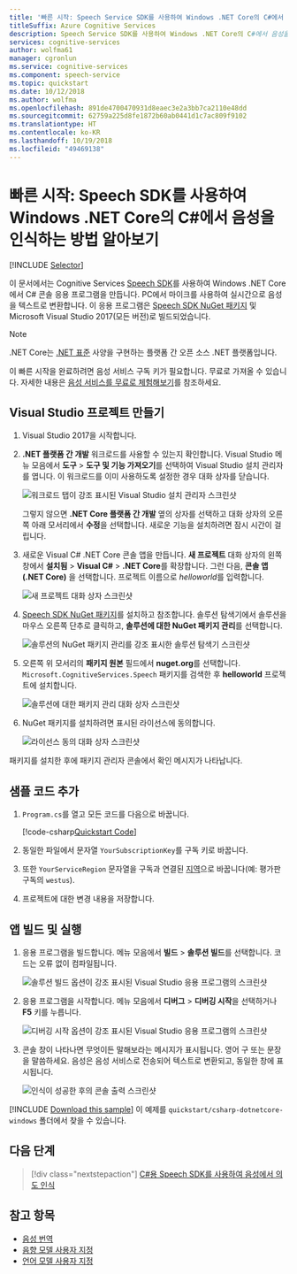 ```yaml
---
title: '빠른 시작: Speech Service SDK를 사용하여 Windows .NET Core의 C#에서 음성 인식'
titleSuffix: Azure Cognitive Services
description: Speech Service SDK를 사용하여 Windows .NET Core의 C#에서 음성을 인식하는 방법 알아보기
services: cognitive-services
author: wolfma61
manager: cgronlun
ms.service: cognitive-services
ms.component: speech-service
ms.topic: quickstart
ms.date: 10/12/2018
ms.author: wolfma
ms.openlocfilehash: 891de4700470931d8eaec3e2a3bb7ca2110e48dd
ms.sourcegitcommit: 62759a225d8fe1872b60ab0441d1c7ac809f9102
ms.translationtype: HT
ms.contentlocale: ko-KR
ms.lasthandoff: 10/19/2018
ms.locfileid: "49469138"
---
```

# <a name="quickstart-recognize-speech-in-c-under-net-core-on-windows-by-using-the-speech-sdk"></a>빠른 시작: Speech SDK를 사용하여 Windows .NET Core의 C#에서 음성을 인식하는 방법 알아보기

[!INCLUDE [Selector](../../../includes/cognitive-services-speech-service-quickstart-selector.md)]

이 문서에서는 Cognitive Services [Speech SDK](speech-sdk.md)를 사용하여 Windows .NET Core에서 C# 콘솔 응용 프로그램을 만듭니다. PC에서 마이크를 사용하여 실시간으로 음성을 텍스트로 변환합니다. 이 응용 프로그램은 [Speech SDK NuGet 패키지](https://aka.ms/csspeech/nuget) 및 Microsoft Visual Studio 2017(모든 버전)로 빌드되었습니다.

> [!NOTE]
> .NET Core는 [.NET 표준](https://docs.microsoft.com/dotnet/standard/net-standard) 사양을 구현하는 플랫폼 간 오픈 소스 .NET 플랫폼입니다.

이 빠른 시작을 완료하려면 음성 서비스 구독 키가 필요합니다. 무료로 가져올 수 있습니다. 자세한 내용은 [음성 서비스를 무료로 체험해보기](get-started.md)를 참조하세요.


## <a name="create-a-visual-studio-project"></a>Visual Studio 프로젝트 만들기

1. Visual Studio 2017을 시작합니다.

1. **.NET 플랫폼 간 개발** 워크로드를 사용할 수 있는지 확인합니다. Visual Studio 메뉴 모음에서 **도구** > **도구 및 기능 가져오기**를 선택하여 Visual Studio 설치 관리자를 엽니다. 이 워크로드를 이미 사용하도록 설정한 경우 대화 상자를 닫습니다.

    ![워크로드 탭이 강조 표시된 Visual Studio 설치 관리자 스크린샷](media/sdk/vs-enable-net-core-workload.png)

    그렇지 않으면 **.NET Core 플랫폼 간 개발** 옆의 상자를 선택하고 대화 상자의 오른쪽 아래 모서리에서 **수정**을 선택합니다. 새로운 기능을 설치하려면 잠시 시간이 걸립니다.

1. 새로운 Visual C# .NET Core 콘솔 앱을 만듭니다. **새 프로젝트** 대화 상자의 왼쪽 창에서 **설치됨** > **Visual C#** > **.NET Core**를 확장합니다. 그런 다음, **콘솔 앱(.NET Core)** 을 선택합니다. 프로젝트 이름으로 *helloworld*를 입력합니다.

    ![새 프로젝트 대화 상자 스크린샷](media/sdk/qs-csharp-dotnetcore-windows-01-new-console-app.png "Visual C# 콘솔 앱 만들기(.NET Core)")

1. [Speech SDK NuGet 패키지](https://aka.ms/csspeech/nuget)를 설치하고 참조합니다. 솔루션 탐색기에서 솔루션을 마우스 오른쪽 단추로 클릭하고, **솔루션에 대한 NuGet 패키지 관리**를 선택합니다.

    ![솔루션의 NuGet 패키지 관리를 강조 표시한 솔루션 탐색기 스크린샷](media/sdk/qs-csharp-dotnetcore-windows-02-manage-nuget-packages.png "솔루션의 NuGet 패키지 관리")

1. 오른쪽 위 모서리의 **패키지 원본** 필드에서 **nuget.org**를 선택합니다. `Microsoft.CognitiveServices.Speech` 패키지를 검색한 후 **helloworld** 프로젝트에 설치합니다.

    ![솔루션에 대한 패키지 관리 대화 상자 스크린샷](media/sdk/qs-csharp-dotnetcore-windows-03-nuget-install-1.0.0.png "NuGet 패키지 설치")

1. NuGet 패키지를 설치하려면 표시된 라이선스에 동의합니다.

    ![라이선스 동의 대화 상자 스크린샷](media/sdk/qs-csharp-dotnetcore-windows-04-nuget-license.png "라이선스에 동의")

패키지를 설치한 후에 패키지 관리자 콘솔에서 확인 메시지가 나타납니다.


## <a name="add-sample-code"></a>샘플 코드 추가

1. `Program.cs`를 열고 모든 코드를 다음으로 바꿉니다.

    [!code-csharp[Quickstart Code](~/samples-cognitive-services-speech-sdk/quickstart/csharp-dotnetcore/helloworld/Program.cs#code)]

1. 동일한 파일에서 문자열 `YourSubscriptionKey`를 구독 키로 바꿉니다.

1. 또한 `YourServiceRegion` 문자열을 구독과 연결된 [지역](regions.md)으로 바꿉니다(예: 평가판 구독의 `westus`).

1. 프로젝트에 대한 변경 내용을 저장합니다.

## <a name="build-and-run-the-app"></a>앱 빌드 및 실행

1. 응용 프로그램을 빌드합니다. 메뉴 모음에서 **빌드** > **솔루션 빌드**를 선택합니다. 코드는 오류 없이 컴파일됩니다.

    ![솔루션 빌드 옵션이 강조 표시된 Visual Studio 응용 프로그램의 스크린샷](media/sdk/qs-csharp-dotnetcore-windows-05-build.png "성공적인 빌드")

1. 응용 프로그램을 시작합니다. 메뉴 모음에서 **디버그** > **디버깅 시작**을 선택하거나 **F5** 키를 누릅니다.

    ![디버깅 시작 옵션이 강조 표시된 Visual Studio 응용 프로그램의 스크린샷](media/sdk/qs-csharp-dotnetcore-windows-06-start-debugging.png "앱 디버깅 시작")

1. 콘솔 창이 나타나면 무엇이든 말해보라는 메시지가 표시됩니다. 영어 구 또는 문장을 말씀하세요. 음성은 음성 서비스로 전송되어 텍스트로 변환되고, 동일한 창에 표시됩니다.

    ![인식이 성공한 후의 콘솔 출력 스크린샷](media/sdk/qs-csharp-dotnetcore-windows-07-console-output.png "인식이 성공한 후의 콘솔 출력")

[!INCLUDE [Download this sample](../../../includes/cognitive-services-speech-service-speech-sdk-sample-download-h2.md)]
이 예제를 `quickstart/csharp-dotnetcore-windows` 폴더에서 찾을 수 있습니다.

## <a name="next-steps"></a>다음 단계

> [!div class="nextstepaction"]
> [C#용 Speech SDK를 사용하여 음성에서 의도 인식](how-to-recognize-intents-from-speech-csharp.md)

## <a name="see-also"></a>참고 항목

- [음성 번역](how-to-translate-speech-csharp.md)
- [음향 모델 사용자 지정](how-to-customize-acoustic-models.md)
- [언어 모델 사용자 지정](how-to-customize-language-model.md)
